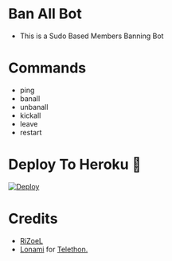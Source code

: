 # Ban All Bot

- This is a Sudo Based Members Banning Bot 
 
# Commands
- ping
- banall
- unbanall
- kickall
- leave 
- restart

# Deploy To Heroku 🚀
[![Deploy](https://www.herokucdn.com/deploy/button.svg)](https://heroku.com/deploy?template=https://github.com/Computerwizard69/j)

# Credits
* [RiZoeL](https://github.com/MrRizel)
* [Lonami](https://github.com/LonamiWebs/) for [Telethon.](https://github.com/LonamiWebs/Telethon)
